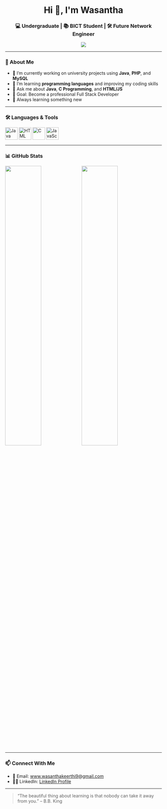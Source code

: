 
<h1 align="center">Hi 👋, I'm Wasantha</h1>
<h3 align="center">💻 Undergraduate | 📚 BICT Student | 🛠️ Future Network Engineer</h3>

<p align="center">
  <img src="https://readme-typing-svg.herokuapp.com?font=Fira+Code&size=20&pause=1000&color=F7A41D&center=true&vCenter=true&width=435&lines=Welcome+to+my+GitHub!;I+love+coding+and+tech!;Java+%7C+C+%7C+HTML+%7C+JavaScript;Let's+build+something+cool!+🚀" />
</p>

---

### 🌟 About Me

- 🔭 I’m currently working on university projects using **Java**, **PHP**, and **MySQL**
- 🌱 I’m learning **programming languages** and improving my coding skills
- 💬 Ask me about **Java**, **C Programming**, and **HTML/JS**
- 🎯 Goal: Become a professional Full Stack Developer
- 🧠 Always learning something new

---

### 🛠️ Languages & Tools

<p align="left">
  <img src="https://cdn.jsdelivr.net/gh/devicons/devicon/icons/java/java-original.svg" width="40" height="40" alt="Java"/>
  <img src="https://cdn.jsdelivr.net/gh/devicons/devicon/icons/html5/html5-original.svg" width="40" height="40" alt="HTML"/>
  <img src="https://cdn.jsdelivr.net/gh/devicons/devicon/icons/c/c-original.svg" width="40" height="40" alt="C"/>
  <img src="https://cdn.jsdelivr.net/gh/devicons/devicon/icons/javascript/javascript-original.svg" width="40" height="40" alt="JavaScript"/>
</p>

---

### 📊 GitHub Stats

<p align="left">
  <img src="https://github-readme-stats.vercel.app/api?username=wasantha2000&show_icons=true&theme=radical" width="48%"/>
  <img src="https://github-readme-streak-stats.herokuapp.com/?user=wasantha2000&theme=radical" width="48%"/>
</p>

---

### 📫 Connect With Me

- 📧 Email: www.wasanthakeerthi9@gmail.com
- 🧑‍💼 LinkedIn: [LinkedIn Profile](https://www.linkedin.com/in/wasantha-keerthi-281032298/?lipi=urn%3Ali%3Apage%3Ad_flagship3_profile_verification_details%3BLM8tQP%2B9SGiPvbHl36%2FZ4g%3D%3D)

---

> “The beautiful thing about learning is that nobody can take it away from you.” – B.B. King
